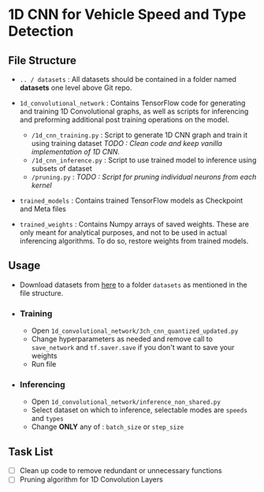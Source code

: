 # 1D CNN for Vehicle Speed and Type Detection

## File Structure

- ```.. / datasets``` : All datasets should be contained in a folder named **datasets** one level above Git repo.

- ```1d_convolutional_network``` : Contains TensorFlow code for generating and training 1D Convolutional graphs, as well as scripts for inferencing and preforming additional post training operations on the model.
  - ```/1d_cnn_training.py``` : Script to generate 1D CNN graph and train it using training dataset _TODO : Clean code and keep vanilla implementation of 1D CNN._
  - ```/1d_cnn_inference.py``` : Script to use trained model to inference using subsets of dataset
  - ```/pruning.py``` : _TODO : Script for pruning individual neurons from each kernel_
  
- ```trained_models``` : Contains trained TensorFlow models as Checkpoint and Meta files

- ```trained_weights``` : Contains Numpy arrays of saved weights. These are only meant for analytical purposes, and not to be used in actual inferencing algorithms. To do so, restore weights from trained models.

## Usage

- Download datasets from [here](https://drive.google.com/drive/folders/113brHUKjoL7G4Ylv8XASAufMxLbHNbz5?usp=sharing) to a folder ```datasets``` as mentioned in the file structure.

- ### Training
  - Open ```1d_convolutional_network/3ch_cnn_quantized_updated.py```
  - Change hyperparameters as needed and remove call to ```save_network``` and ```tf.saver.save``` if you don't want to save your weights
  - Run file
  
- ### Inferencing
  - Open ```1d_convolutional_network/inference_non_shared.py```
  - Select dataset on which to inference, selectable modes are ```speeds``` and ```types```
  - Change **ONLY** any of : ```batch_size``` or ```step_size```
  
## Task List

- [ ] Clean up code to remove redundant or unnecessary functions
- [ ] Pruning algorithm for 1D Convolution Layers
